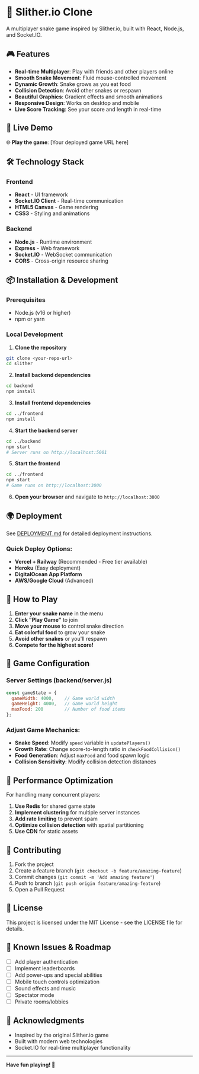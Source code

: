 # 🐍 Slither.io Clone

A multiplayer snake game inspired by Slither.io, built with React, Node.js, and Socket.IO.

## 🎮 Features

- **Real-time Multiplayer**: Play with friends and other players online
- **Smooth Snake Movement**: Fluid mouse-controlled movement
- **Dynamic Growth**: Snake grows as you eat food
- **Collision Detection**: Avoid other snakes or respawn
- **Beautiful Graphics**: Gradient effects and smooth animations
- **Responsive Design**: Works on desktop and mobile
- **Live Score Tracking**: See your score and length in real-time

## 🚀 Live Demo

🌐 **Play the game**: [Your deployed game URL here]

## 🛠️ Technology Stack

### Frontend
- **React** - UI framework
- **Socket.IO Client** - Real-time communication
- **HTML5 Canvas** - Game rendering
- **CSS3** - Styling and animations

### Backend
- **Node.js** - Runtime environment
- **Express** - Web framework
- **Socket.IO** - WebSocket communication
- **CORS** - Cross-origin resource sharing

## 📦 Installation & Development

### Prerequisites
- Node.js (v16 or higher)
- npm or yarn

### Local Development

1. **Clone the repository**
```bash
git clone <your-repo-url>
cd slither
```

2. **Install backend dependencies**
```bash
cd backend
npm install
```

3. **Install frontend dependencies**
```bash
cd ../frontend
npm install
```

4. **Start the backend server**
```bash
cd ../backend
npm start
# Server runs on http://localhost:5001
```

5. **Start the frontend**
```bash
cd ../frontend
npm start
# Game runs on http://localhost:3000
```

6. **Open your browser** and navigate to `http://localhost:3000`

## 🌍 Deployment

See [DEPLOYMENT.md](./DEPLOYMENT.md) for detailed deployment instructions.

### Quick Deploy Options:
- **Vercel + Railway** (Recommended - Free tier available)
- **Heroku** (Easy deployment)
- **DigitalOcean App Platform**
- **AWS/Google Cloud** (Advanced)

## 🎯 How to Play

1. **Enter your snake name** in the menu
2. **Click "Play Game"** to join
3. **Move your mouse** to control snake direction
4. **Eat colorful food** to grow your snake
5. **Avoid other snakes** or you'll respawn
6. **Compete for the highest score!**

## 🔧 Game Configuration

### Server Settings (backend/server.js)
```javascript
const gameState = {
  gameWidth: 4000,    // Game world width
  gameHeight: 4000,   // Game world height
  maxFood: 200        // Number of food items
};
```

### Adjust Game Mechanics:
- **Snake Speed**: Modify `speed` variable in `updatePlayers()`
- **Growth Rate**: Change score-to-length ratio in `checkFoodCollision()`
- **Food Generation**: Adjust `maxFood` and food spawn logic
- **Collision Sensitivity**: Modify collision detection distances

## 🚀 Performance Optimization

For handling many concurrent players:

1. **Use Redis** for shared game state
2. **Implement clustering** for multiple server instances  
3. **Add rate limiting** to prevent spam
4. **Optimize collision detection** with spatial partitioning
5. **Use CDN** for static assets

## 🤝 Contributing

1. Fork the project
2. Create a feature branch (`git checkout -b feature/amazing-feature`)
3. Commit changes (`git commit -m 'Add amazing feature'`)
4. Push to branch (`git push origin feature/amazing-feature`)
5. Open a Pull Request

## 📝 License

This project is licensed under the MIT License - see the LICENSE file for details.

## 🐛 Known Issues & Roadmap

- [ ] Add player authentication
- [ ] Implement leaderboards
- [ ] Add power-ups and special abilities
- [ ] Mobile touch controls optimization
- [ ] Sound effects and music
- [ ] Spectator mode
- [ ] Private rooms/lobbies

## 🙏 Acknowledgments

- Inspired by the original Slither.io game
- Built with modern web technologies
- Socket.IO for real-time multiplayer functionality

---

**Have fun playing! 🎉**